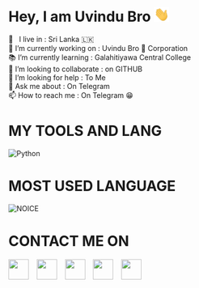 # Hey, I am Uvindu Bro <img src="https://raw.githubusercontent.com/ABSphreak/ABSphreak/master/gifs/Hi.gif" width="30px">


<!-- Your badges
You can use the website to generate badges: https://shields.io/
-->

🚶‍ &nbsp; I live in : Sri Lanka 🇱🇰  <br>
🔭 I’m currently working on : Uvindu Bro 👻 Corporation  <br>
📚 I’m currently learning :  Galahitiyawa Central College  <br>
👯 I’m looking to collaborate : on GITHUB  <br>
🤔 I’m looking for help : To  Me  <br>
💬 Ask me about : On Telegram  <br>
📫 How to reach me : On Telegram  😁


# MY TOOLS AND LANG

![Python](https://img.icons8.com/color/72/python.png)&nbsp;&nbsp;


# MOST USED LANGUAGE

![NOICE](https://img.icons8.com/color/72/python.png)

# CONTACT ME ON

<p align="left">
<a href="https://t.me/Uvindu_Bro" target="blank"><img align="center" src="https://cdn4.iconfinder.com/data/icons/logos-and-brands/512/335_Telegram_logo-256.png"  height="40" width="40" /></a> &nbsp;&nbsp;
<a href="https://www.instagram.com/_____.uvindu._____" target="blank"><img align="center" src="https://cdn2.iconfinder.com/data/icons/social-icons-33/128/Instagram-256.png"  height="40" width="40" /></a> &nbsp;&nbsp;
<a href="https://www.facebook.com/uvindubropage" target="blank"><img align="center" src="https://cdn3.iconfinder.com/data/icons/2018-social-media-logotypes/1000/2018_social_media_popular_app_logo_facebook-256.png" height="40" width="40" /></a> &nbsp;&nbsp;
<a href="https://www.youtube.com/channel/UCBNsVUq2MLyxDSe62ljjWdQ" target="blank"><img align="center" src="https://cdn3.iconfinder.com/data/icons/2018-social-media-logotypes/1000/2018_social_media_popular_app_logo_youtube-256.png" height="40" width="40" /></a> &nbsp;&nbsp;
<a href="https://twitter.com/UvinduBro" target="blank"><img align="center" src="https://cdn2.iconfinder.com/data/icons/social-media-2285/512/1_Twitter_colored_svg-256.png" height="40" width="40" /></a> &nbsp;&nbsp;
</p>
